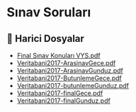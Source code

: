 # Sınav Soruları


<!--Index-->

## 📂 Harici Dosyalar

- [Final Sınav Konuları VYS.pdf](./Final%20S%C4%B1nav%20Konular%C4%B1%20VYS.pdf)
- [Veritabani2017-ArasinavGece.pdf](./Veritabani2017-ArasinavGece.pdf)
- [Veritabani2017-ArasinavGunduz.pdf](./Veritabani2017-ArasinavGunduz.pdf)
- [Veritabani2017-ButunlemeGece.pdf](./Veritabani2017-ButunlemeGece.pdf)
- [Veritabani2017-butunlemeGunduz.pdf](./Veritabani2017-butunlemeGunduz.pdf)
- [Veritabani2017-finalGece.pdf](./Veritabani2017-finalGece.pdf)
- [Veritabani2017-finalGunduz.pdf](./Veritabani2017-finalGunduz.pdf)


<!--Index-->

